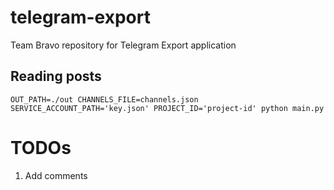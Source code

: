 # telegram-export

Team Bravo repository for Telegram Export application

## Reading posts

```shell
OUT_PATH=./out CHANNELS_FILE=channels.json SERVICE_ACCOUNT_PATH='key.json' PROJECT_ID='project-id' python main.py
```

# TODOs

1. Add comments
